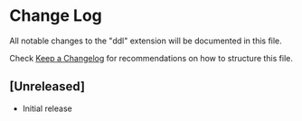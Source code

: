 # Change Log

All notable changes to the "ddl" extension will be documented in this file.

Check [Keep a Changelog](http://keepachangelog.com/) for recommendations on how to structure this file.

## [Unreleased]

- Initial release